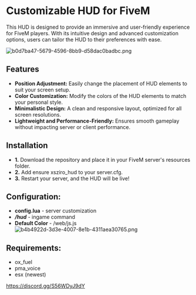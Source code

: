 # Customizable HUD for FiveM

This HUD is designed to provide an immersive and user-friendly experience for FiveM players. With its intuitive design and advanced customization options, users can tailor the HUD to their preferences with ease.


![b0d7ba47-5679-4596-8bb9-d58dac0badbc.png](https://github.com/user-attachments/assets/35aa8345-2858-46a1-be26-0176d0d4a53f)

## Features
 - **Position Adjustment:** Easily change the placement of HUD elements to suit your screen setup.
 - **Color Customization:** Modify the colors of the HUD elements to match your personal style.
 - **Minimalistic Design:** A clean and responsive layout, optimized for all screen resolutions.
 - **Lightweight and Performance-Friendly:** Ensures smooth gameplay without impacting server or client performance.
## Installation
  - **1.** Download the repository and place it in your FiveM server's resources folder.
  - **2.** Add ensure xsziro_hud to your server.cfg.
  - **3.** Restart your server, and the HUD will be live!
## Configuration:
  - **config.lua** - server customization
  - ***/hud*** - ingame command
  - **Default Color** - /web/js.js[]()![b4b4922d-3d3e-4007-8e1b-4311aea30765.png](https://github.com/user-attachments/assets/1adf594c-03f9-4ec1-8b90-8bf35ba65b74)


## Requirements:
  - ox_fuel
  - pma_voice
  - esx (newest)

https://discord.gg/S56WDyJ9dY



